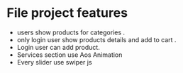 # File project features
* users show products for categories .
* only login user show products details and add to cart .
* Login user can add  product.
* Services section use Aos Animation
* Every slider use swiper js